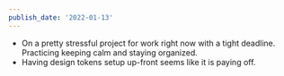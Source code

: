 ```yaml
---
publish_date: '2022-01-13'
---
```

- On a pretty stressful project for work right now with a tight deadline. Practicing keeping calm and staying organized.
- Having design tokens setup up-front seems like it is paying off.

